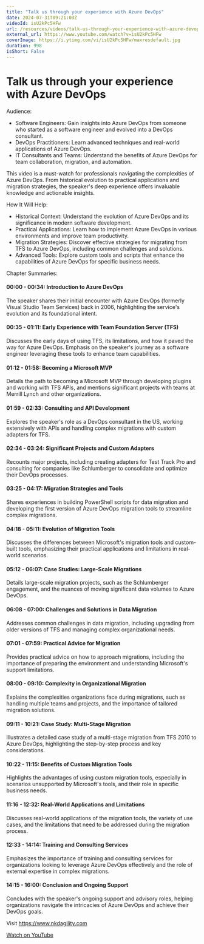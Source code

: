```yaml
---
title: "Talk us through your experience with Azure DevOps"
date: 2024-07-31T09:21:03Z
videoId: isU2kPc5HFw
url: /resources/videos/talk-us-through-your-experience-with-azure-devops
external_url: https://www.youtube.com/watch?v=isU2kPc5HFw
coverImage: https://i.ytimg.com/vi/isU2kPc5HFw/maxresdefault.jpg
duration: 998
isShort: False
---
```


# Talk us through your experience with Azure DevOps

Audience:
- Software Engineers: Gain insights into Azure DevOps from someone who started as a software engineer and evolved into a DevOps consultant.
- DevOps Practitioners: Learn advanced techniques and real-world applications of Azure DevOps.
- IT Consultants and Teams: Understand the benefits of Azure DevOps for team collaboration, migration, and automation.

This video is a must-watch for professionals navigating the complexities of Azure DevOps. From historical evolution to practical applications and migration strategies, the speaker's deep experience offers invaluable knowledge and actionable insights.

How It Will Help:
- Historical Context: Understand the evolution of Azure DevOps and its significance in modern software development.
- Practical Applications: Learn how to implement Azure DevOps in various environments and improve team productivity.
- Migration Strategies: Discover effective strategies for migrating from TFS to Azure DevOps, including common challenges and solutions.
- Advanced Tools: Explore custom tools and scripts that enhance the capabilities of Azure DevOps for specific business needs.

Chapter Summaries:

#### 00:00 - 00:34: **Introduction to Azure DevOps**
The speaker shares their initial encounter with Azure DevOps (formerly Visual Studio Team Services) back in 2006, highlighting the service's evolution and its foundational intent.

#### 00:35 - 01:11: **Early Experience with Team Foundation Server (TFS)**
Discusses the early days of using TFS, its limitations, and how it paved the way for Azure DevOps. Emphasis on the speaker's journey as a software engineer leveraging these tools to enhance team capabilities.

#### 01:12 - 01:58: **Becoming a Microsoft MVP**
Details the path to becoming a Microsoft MVP through developing plugins and working with TFS APIs, and mentions significant projects with teams at Merrill Lynch and other organizations.

#### 01:59 - 02:33: **Consulting and API Development**
Explores the speaker's role as a DevOps consultant in the US, working extensively with APIs and handling complex migrations with custom adapters for TFS.

#### 02:34 - 03:24: **Significant Projects and Custom Adapters**
Recounts major projects, including creating adapters for Test Track Pro and consulting for companies like Schlumberger to consolidate and optimize their DevOps processes.

#### 03:25 - 04:17: **Migration Strategies and Tools**
Shares experiences in building PowerShell scripts for data migration and developing the first version of Azure DevOps migration tools to streamline complex migrations.

#### 04:18 - 05:11: **Evolution of Migration Tools**
Discusses the differences between Microsoft's migration tools and custom-built tools, emphasizing their practical applications and limitations in real-world scenarios.

#### 05:12 - 06:07: **Case Studies: Large-Scale Migrations**
Details large-scale migration projects, such as the Schlumberger engagement, and the nuances of moving significant data volumes to Azure DevOps.

#### 06:08 - 07:00: **Challenges and Solutions in Data Migration**
Addresses common challenges in data migration, including upgrading from older versions of TFS and managing complex organizational needs.

#### 07:01 - 07:59: **Practical Advice for Migration**
Provides practical advice on how to approach migrations, including the importance of preparing the environment and understanding Microsoft's support limitations.

#### 08:00 - 09:10: **Complexity in Organizational Migration**
Explains the complexities organizations face during migrations, such as handling multiple teams and projects, and the importance of tailored migration solutions.

#### 09:11 - 10:21: **Case Study: Multi-Stage Migration**
Illustrates a detailed case study of a multi-stage migration from TFS 2010 to Azure DevOps, highlighting the step-by-step process and key considerations.

#### 10:22 - 11:15: **Benefits of Custom Migration Tools**
Highlights the advantages of using custom migration tools, especially in scenarios unsupported by Microsoft's tools, and their role in specific business needs.

#### 11:16 - 12:32: **Real-World Applications and Limitations**
Discusses real-world applications of the migration tools, the variety of use cases, and the limitations that need to be addressed during the migration process.

#### 12:33 - 14:14: **Training and Consulting Services**
Emphasizes the importance of training and consulting services for organizations looking to leverage Azure DevOps effectively and the role of external expertise in complex migrations.

#### 14:15 - 16:00: **Conclusion and Ongoing Support**
Concludes with the speaker's ongoing support and advisory roles, helping organizations navigate the intricacies of Azure DevOps and achieve their DevOps goals.

Visit https://www.nkdagility.com

[Watch on YouTube](https://www.youtube.com/watch?v=isU2kPc5HFw)
